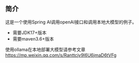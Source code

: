 ## 简介

这是一个使用Spring AI调用openAI接口和调用本地大模型的例子。

* 需要JDK17+版本
* 需要maven3.6+版本


使用ollama在本地部署大模型请参考文章
https://mp.weixin.qq.com/s/Ranttcjv9l6U6jmaD6tVFg
